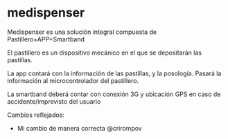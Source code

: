 # medispenser

Medispenser es una solución integral compuesta de Pastillero+APP+Smartband

El pastillero es un dispositivo mecánico en el que se depositarán las pastillas.

La app contará con la información de las pastillas, y la posología. Pasará la información al microcontrolador del pastillero.

La smartband deberá contar con conexión 3G y ubicación GPS en caso de accidente/imprevisto del usuario


Cambios reflejados: 

- Mi cambio de manera correcta @crirompov
